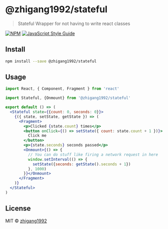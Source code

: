 # @zhigang1992/stateful

> Stateful Wrapper for not having to write react classes

[![NPM](https://img.shields.io/npm/v/@zhigang1992/stateful.svg)](https://www.npmjs.com/package/@zhigang1992/stateful) [![JavaScript Style Guide](https://img.shields.io/badge/code_style-standard-brightgreen.svg)](https://standardjs.com)

## Install

```bash
npm install --save @zhigang1992/stateful
```

## Usage

```jsx
import React, { Component, Fragment } from 'react'

import Stateful, {Onmount} from '@zhigang1992/stateful'

export default () => (
  <Stateful state={{count: 0, seconds: 0}}>
    {({ state, setState, getState }) => (
      <Fragment>
        <p>Clicked {state.count} times</p>
        <button onClick={() => setState({ count: state.count + 1 })}>
          Click me
        </button>
        <p>{state.seconds} seconds passed</p>
        <Onmount>{() => {
          // You can do stuff like firing a network request in here
          window.setInterval(() => {
            setState({seconds: getState().seconds + 1})
          }, 1000)
        }}</Onmount>
      </Fragment>
    )}
  </Stateful>
)
```

## License

MIT © [zhigang1992](https://github.com/zhigang1992)
